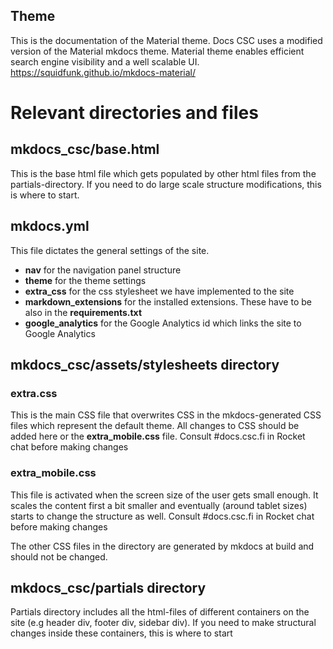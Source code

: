 ## Theme

This is the documentation of the Material theme. Docs CSC uses a modified version of the Material mkdocs theme. Material theme enables efficient search engine visibility and a well scalable UI. https://squidfunk.github.io/mkdocs-material/

# Relevant directories and files

## mkdocs_csc/base.html

This is the base html file which gets populated by other html files from the partials-directory. If you need to do large scale structure modifications, this is where to start.

## mkdocs.yml

This file dictates the general settings of the site.

* __nav__ for the navigation panel structure
* __theme__ for the theme settings
* __extra_css__ for the css stylesheet we have implemented to the site
* __markdown_extensions__ for the installed extensions. These have to be also in the __requirements.txt__
* __google_analytics__ for the Google Analytics id which links the site to Google Analytics

## mkdocs_csc/assets/stylesheets directory

### extra.css

This is the main CSS file that overwrites CSS in the mkdocs-generated CSS files which represent the default theme. All changes to CSS should be added here or the __extra_mobile.css__ file. Consult #docs.csc.fi in Rocket chat before making changes

### extra_mobile.css

This file is activated when the screen size of the user gets small enough. It scales the content first a bit smaller and eventually (around tablet sizes) starts to change the structure as well. Consult #docs.csc.fi in Rocket chat before making changes

The other CSS files in the directory are generated by mkdocs at build and should not be changed.

## mkdocs_csc/partials directory

Partials directory includes all the html-files of different containers on the site (e.g header div, footer div, sidebar div). If you need to make structural changes inside these containers, this is where to start